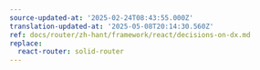 ```yaml
---
source-updated-at: '2025-02-24T08:43:55.000Z'
translation-updated-at: '2025-05-08T20:14:30.560Z'
ref: docs/router/zh-hant/framework/react/decisions-on-dx.md
replace:
  react-router: solid-router
---
```

